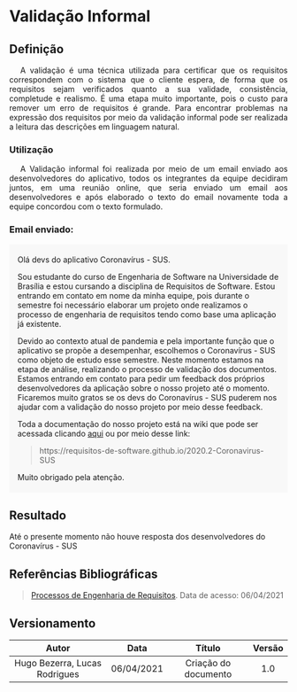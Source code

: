 # Validação Informal

## Definição

<div style="text-indent: 20px; text-align: justify"> 
A validação é uma técnica utilizada para certificar que os requisitos correspondem com o sistema que o cliente espera, de forma que os requisitos sejam verificados quanto a sua validade, consistência, completude e realismo. É uma etapa muito importante, pois o custo para remover um erro de requisitos é grande. Para encontrar problemas na expressão dos requisitos por meio da validação informal pode ser realizada a leitura das descrições em linguagem natural.
</div>

### Utilização

<div style="text-indent: 20px; text-align: justify"> 
A Validação informal foi realizada por meio de um email enviado aos desenvolvedores do aplicativo, todos os integrantes da equipe decidiram juntos, em uma reunião online, que seria enviado um email aos desenvolvedores e após elaborado o texto do email novamente toda a equipe concordou com o texto formulado.
</div>

### Email enviado:

<div style="padding: 5px 15px; background: #f8f8f8">

Olá devs do aplicativo Coronavírus - SUS. <br>

<p style="text-align: justify">

Sou estudante do curso de Engenharia de Software na Universidade de Brasília e estou cursando a disciplina de Requisitos de Software. Estou entrando em contato em nome da minha equipe, pois durante o semestre foi necessário elaborar um projeto onde realizamos o processo de engenharia de requisitos tendo como base uma aplicação já existente.
</p>

<p style="text-align: justify">

Devido ao contexto atual de pandemia e pela importante função que o aplicativo se propõe a desempenhar, escolhemos o Coronavírus - SUS como objeto de estudo esse semestre. Neste momento estamos na etapa de análise, realizando o processo de validação dos documentos. Estamos entrando em contato para pedir um feedback dos próprios desenvolvedores da aplicação sobre o nosso projeto até o momento. Ficaremos muito gratos se os devs do Coronavírus - SUS puderem nos ajudar com a validação do nosso projeto por meio desse feedback.
</p>

Toda a documentação do nosso projeto está na wiki que pode ser acessada clicando <a href="https://requisitos-de-software.github.io/2020.2-Coronavirus-SUS" target="_blank">aqui</a> ou por meio desse link:
> https:<span>//requisitos-de-software<span>.github<span>.io/<span>2020.2-Coronavirus-SUS

Muito obrigado pela atenção.
</div>
    
## Resultado 

Até o presente momento não houve resposta dos desenvolvedores do Coronavírus - SUS

## Referências Bibliográficas
> [Processos de Engenharia de Requisitos](http://disciplinas.lia.ufc.br/engsof081/arquivos/ProcessosEngRequisitos-v2.pdf). Data de acesso: 06/04/2021

## Versionamento

| Autor     | Data       | Título     | Versão     |
| :--------:| :--------: | :--------: | :--------: |
|Hugo Bezerra, Lucas Rodrigues|06/04/2021|Criação do documento|1.0|